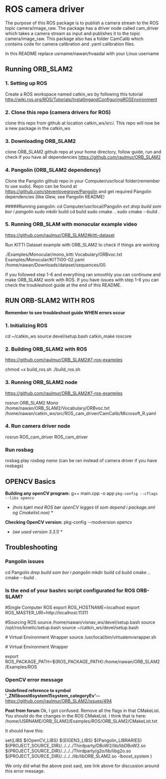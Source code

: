 # ROS camera driver
The purpose of this ROS package is to publish a camera stream to the ROS topic camera/image_raw. The package has a driver node called cam_driver which takes a camera stream as input and publishes it to the topic camera/image_raw. This package also has a folder CamCalib which contains code for camera calibration and .yaml calibration files.

In this README replace usrname/nawan/hvaadal with your Linux username


## Running ORB_SLAM2
### 1. Setting up ROS
Create a ROS workspace named catkin_ws by following this tutorial http://wiki.ros.org/ROS/Tutorials/InstallingandConfiguringROSEnvironment

### 2. Clone this repo (camera drivers for ROS)
clone this repo from github at location catkin_ws/src/. This repo will now be a new package in the catkin_ws


### 3. Downloading ORB_SLAM2
clone ORB_SLAM2 github repo at your home directory, follow guide, run and check if you have all dependencies
https://github.com/raulmur/ORB_SLAM2

### 4. Pangolin (ORB_SLAM2 dependency)
Clone the Pangolin github repo in your Computer/usr/local folder(remember to use sudo). Repo can be found at https://github.com/stevenlovegrove/Pangolin and get required Pangolin dependencies (like Glew, see Pangolin README)

#####Running pangolin:
cd Computer/usr/local/Pangolin
*evt drep build som bor i pangolin*
sudo mkdir build
cd build
sudo cmake ..
sudo cmake --build .

### 5. Running ORB_SLAM with monocular example video
https://github.com/raulmur/ORB_SLAM2#kitti-dataset

Run KITTI Dataset example with ORB_SLAM2 to check if things are working

./Examples/Monocular/mono_kitti Vocabulary/ORBvoc.txt Examples/Monocular/KITTI00-02.yaml /home/nawan/Downloads/dataset/sequences/00

If you followed step 1-6 and everything ran smoothly you can continune and make ORB_SLAM2 work with ROS. If you have issues with step 1-6 you can check the troubleshoot guide at the end of this README.







## RUN ORB-SLAM2 WITH ROS
**Remember to see troubleshoot guide WHEN errors occur**
### 1. Initializing ROS
cd ~/catkin_ws
source devel/setup.bash
catkin_make
roscore


### 2. Building ORB_SLAM2 with ROS
https://github.com/raulmur/ORB_SLAM2#7-ros-examples

chmod +x build_ros.sh
./build_ros.sh


### 3. Running ORB_SLAM2 node

https://github.com/raulmur/ORB_SLAM2#7-ros-examples

rosrun ORB_SLAM2 Mono /home/nawan/ORB_SLAM2/Vocabulary/ORBvoc.txt /home/nawan/catkin_ws/src/ROS_cam_driver/CamCalib/Microsoft_R.yaml

### 4. Run camera driver node
rosrun ROS_cam_driver
 ROS_cam_driver


### Run rosbag
rosbag play *rosbag name*
(can be ran instead of camera driver if you have rosbags)



## OPENCV Basics
**Building any openCV program:** g++ main.cpp -o app `pkg-config --cflags --libs opencv`

* *(hvis kjørt med ROS bør openCV legges til som depend i package.xml og Cmakelist.noe)* *


**Checking OpenCV version:** pkg-config --modversion opencv
* *(we used version 3.3.1)* *


## Troubleshooting

### Pangolin issues
cd Pangolin
*drep build som bor i pangolin*
mkdir build
cd build
cmake ..
cmake --build .


### Is the end of your bashrc script configurated for ROS ORB-SLAM?
\#Single Computer ROS
export ROS_HOSTNAME=localhost
export ROS_MASTER_URI=http://localhost:11311

\#Sourcing ROS
source /home/nawan/visnav_ws/devel/setup.bash
source /opt/ros/kinetic/setup.bash
source ~/catkin_ws/devel/setup.bash

\# Virtual Environment Wrapper
source /usr/local/bin/virtualenvwrapper.sh

\# Virtual Environment Wrapper

export ROS_PACKAGE_PATH=${ROS_PACKAGE_PATH}:/home/nawan/ORB_SLAM2/Examples/ROS


### OpenCV error message
**Undefined reference to symbol '_ZN5boost6system15system_categoryEv'--**
https://github.com/raulmur/ORB_SLAM2/issues/494


**Post from forum**
Ok, I got confused. Remove all the flags in that CMakeList. You should do the changes in the ROS CMakeList. I think that is here: /home/USRNAME/ORB_SLAM2/Examples/ROS/ORB_SLAM2/CMakeList.txt

It should have this:

set(LIBS
${OpenCV_LIBS}
${EIGEN3_LIBS}
${Pangolin_LIBRARIES}
${PROJECT_SOURCE_DIR}/../../../Thirdparty/DBoW2/lib/libDBoW2.so
${PROJECT_SOURCE_DIR}/../../../Thirdparty/g2o/lib/libg2o.so
${PROJECT_SOURCE_DIR}/../../../lib/libORB_SLAM2.so
\-lboost_system
)




We only did what the above post said, see link above for discussion around this error message. 





